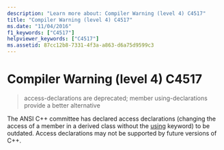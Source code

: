 ```yaml
---
description: "Learn more about: Compiler Warning (level 4) C4517"
title: "Compiler Warning (level 4) C4517"
ms.date: "11/04/2016"
f1_keywords: ["C4517"]
helpviewer_keywords: ["C4517"]
ms.assetid: 87cc12b8-7331-4f3a-a863-d6a75d9599c3
---
```

# Compiler Warning (level 4) C4517

> access-declarations are deprecated; member using-declarations provide a better alternative

The ANSI C++ committee has declared access declarations (changing the access of a member in a derived class without the [using](../../cpp/using-declaration.md) keyword) to be outdated. Access declarations may not be supported by future versions of C++.
